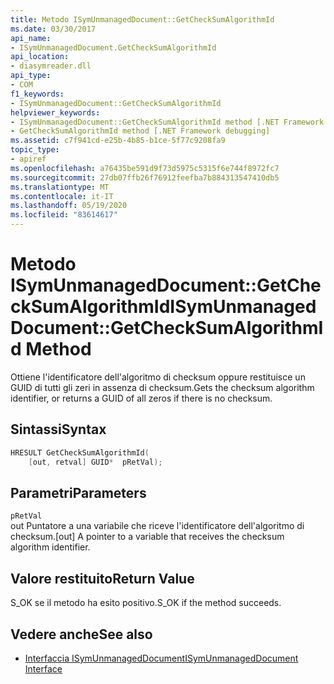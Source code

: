 ```yaml
---
title: Metodo ISymUnmanagedDocument::GetCheckSumAlgorithmId
ms.date: 03/30/2017
api_name:
- ISymUnmanagedDocument.GetCheckSumAlgorithmId
api_location:
- diasymreader.dll
api_type:
- COM
f1_keywords:
- ISymUnmanagedDocument::GetCheckSumAlgorithmId
helpviewer_keywords:
- ISymUnmanagedDocument::GetCheckSumAlgorithmId method [.NET Framework debugging]
- GetCheckSumAlgorithmId method [.NET Framework debugging]
ms.assetid: c7f941cd-e25b-4b85-b1ce-5f77c9208fa9
topic_type:
- apiref
ms.openlocfilehash: a76435be591d9f73d5975c5315f6e744f8972fc7
ms.sourcegitcommit: 27db07ffb26f76912feefba7b884313547410db5
ms.translationtype: MT
ms.contentlocale: it-IT
ms.lasthandoff: 05/19/2020
ms.locfileid: "83614617"
---
```

# <a name="isymunmanageddocumentgetchecksumalgorithmid-method"></a><span data-ttu-id="b0a05-102">Metodo ISymUnmanagedDocument::GetCheckSumAlgorithmId</span><span class="sxs-lookup"><span data-stu-id="b0a05-102">ISymUnmanagedDocument::GetCheckSumAlgorithmId Method</span></span>
<span data-ttu-id="b0a05-103">Ottiene l'identificatore dell'algoritmo di checksum oppure restituisce un GUID di tutti gli zeri in assenza di checksum.</span><span class="sxs-lookup"><span data-stu-id="b0a05-103">Gets the checksum algorithm identifier, or returns a GUID of all zeros if there is no checksum.</span></span>  
  
## <a name="syntax"></a><span data-ttu-id="b0a05-104">Sintassi</span><span class="sxs-lookup"><span data-stu-id="b0a05-104">Syntax</span></span>  
  
```cpp  
HRESULT GetCheckSumAlgorithmId(  
    [out, retval] GUID*  pRetVal);  
```  
  
## <a name="parameters"></a><span data-ttu-id="b0a05-105">Parametri</span><span class="sxs-lookup"><span data-stu-id="b0a05-105">Parameters</span></span>  
 `pRetVal`  
 <span data-ttu-id="b0a05-106">out Puntatore a una variabile che riceve l'identificatore dell'algoritmo di checksum.</span><span class="sxs-lookup"><span data-stu-id="b0a05-106">[out] A pointer to a variable that receives the checksum algorithm identifier.</span></span>  
  
## <a name="return-value"></a><span data-ttu-id="b0a05-107">Valore restituito</span><span class="sxs-lookup"><span data-stu-id="b0a05-107">Return Value</span></span>  
 <span data-ttu-id="b0a05-108">S_OK se il metodo ha esito positivo.</span><span class="sxs-lookup"><span data-stu-id="b0a05-108">S_OK if the method succeeds.</span></span>  
  
## <a name="see-also"></a><span data-ttu-id="b0a05-109">Vedere anche</span><span class="sxs-lookup"><span data-stu-id="b0a05-109">See also</span></span>

- [<span data-ttu-id="b0a05-110">Interfaccia ISymUnmanagedDocument</span><span class="sxs-lookup"><span data-stu-id="b0a05-110">ISymUnmanagedDocument Interface</span></span>](isymunmanageddocument-interface.md)
